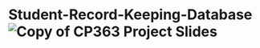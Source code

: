 # Student-Record-Keeping-Database![Copy of CP363 Project Slides](https://user-images.githubusercontent.com/57300923/149231012-7cd4056e-2c85-4400-8571-a4d3ccc11458.png)
